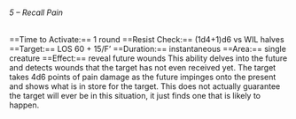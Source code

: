 ###### 5 – Recall Pain
==Time to Activate:== 1 round
==Resist Check:== (1d4+1)d6 vs WIL halves
==Target:== LOS 60 + 15/F’
==Duration:== instantaneous
==Area:== single creature
==Effect:== reveal future wounds
This ability delves into the future and detects wounds that the target has not even received yet. The target takes 4d6 points of pain damage as the future impinges onto the present and shows what is in store for the target. This does not actually guarantee the target will ever be in this situation, it just finds one that is likely to happen.
